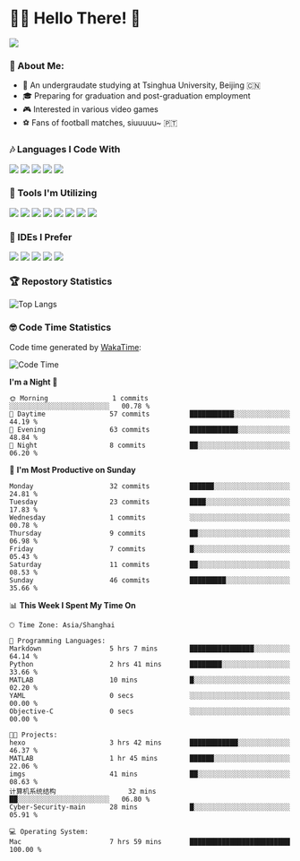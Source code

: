 # 😶‍🌫️ Hello There! 🤩
![](Walt.jpeg)
### 🫣 About Me:

- 🏫 An undergraudate studying at Tsinghua University, Beijing 🇨🇳
- 🎓 Preparing for graduation and post-graduation employment
- 🎮 Interested in various video games
- ⚽ Fans of football matches, siuuuuu~ 🇵🇹

### 🎶 Languages I Code With

![](https://img.shields.io/badge/Python-purple?logo=python) ![](https://img.shields.io/badge/C++-blue?logo=cplusplus) ![](https://img.shields.io/badge/Typescript-darkblue?logo=typescript) ![](https://img.shields.io/badge/Javascript-orange?logo=javascript) ![](https://img.shields.io/badge/Rust-yellow?logo=rust) 

### 👀 Tools I'm Utilizing

![](https://img.shields.io/badge/Pytorch-darkred?logo=pytorch) ![](https://img.shields.io/badge/Torch_Geometric-red?logo=pyg) ![](https://img.shields.io/badge/Jupyter-yellow?logo=jupyter) ![](https://img.shields.io/badge/OpenCV-blue?logo=opencv) ![](https://img.shields.io/badge/React-darkblue?logo=react) ![](https://img.shields.io/badge/mysql-3C5280?logo=Mysql) ![](https://img.shields.io/badge/OpenAI-green?logo=openai) ![](https://img.shields.io/badge/Node.JS-darkgreen?logo=nodedotjs) 

### 🤔 IDEs I Prefer

![](https://img.shields.io/badge/Visual_Studio-darkpink?logo=visualstudio) ![](https://img.shields.io/badge/VSCode-blue?logo=visualstudiocode) ![](https://img.shields.io/badge/Ps-darkblue?logo=adobephotoshop) ![](https://img.shields.io/badge/Pr-purple?logo=adobepremierepro) ![](https://img.shields.io/badge/Office-red?logo=microsoft)

### 🏆 Repostory Statistics

![Top Langs](https://github-readme-stats.vercel.app/api/top-langs/?username=EkkoXiao&layout=compact)

### 🤓 Code Time Statistics

Code time generated by [WakaTime](https://wakatime.com/):

<!--START_SECTION:waka-->
![Code Time](http://img.shields.io/badge/Code%20Time-35%20hrs%2024%20mins-blue)

**I'm a Night 🦉** 

```text
🌞 Morning                1 commits           ░░░░░░░░░░░░░░░░░░░░░░░░░   00.78 % 
🌆 Daytime                57 commits          ███████████░░░░░░░░░░░░░░   44.19 % 
🌃 Evening                63 commits          ████████████░░░░░░░░░░░░░   48.84 % 
🌙 Night                  8 commits           ██░░░░░░░░░░░░░░░░░░░░░░░   06.20 % 
```
📅 **I'm Most Productive on Sunday** 

```text
Monday                   32 commits          ██████░░░░░░░░░░░░░░░░░░░   24.81 % 
Tuesday                  23 commits          ████░░░░░░░░░░░░░░░░░░░░░   17.83 % 
Wednesday                1 commits           ░░░░░░░░░░░░░░░░░░░░░░░░░   00.78 % 
Thursday                 9 commits           ██░░░░░░░░░░░░░░░░░░░░░░░   06.98 % 
Friday                   7 commits           █░░░░░░░░░░░░░░░░░░░░░░░░   05.43 % 
Saturday                 11 commits          ██░░░░░░░░░░░░░░░░░░░░░░░   08.53 % 
Sunday                   46 commits          █████████░░░░░░░░░░░░░░░░   35.66 % 
```


📊 **This Week I Spent My Time On** 

```text
🕑︎ Time Zone: Asia/Shanghai

💬 Programming Languages: 
Markdown                 5 hrs 7 mins        ████████████████░░░░░░░░░   64.14 % 
Python                   2 hrs 41 mins       ████████░░░░░░░░░░░░░░░░░   33.66 % 
MATLAB                   10 mins             █░░░░░░░░░░░░░░░░░░░░░░░░   02.20 % 
YAML                     0 secs              ░░░░░░░░░░░░░░░░░░░░░░░░░   00.00 % 
Objective-C              0 secs              ░░░░░░░░░░░░░░░░░░░░░░░░░   00.00 % 

🐱‍💻 Projects: 
hexo                     3 hrs 42 mins       ████████████░░░░░░░░░░░░░   46.37 % 
MATLAB                   1 hr 45 mins        ██████░░░░░░░░░░░░░░░░░░░   22.06 % 
imgs                     41 mins             ██░░░░░░░░░░░░░░░░░░░░░░░   08.63 % 
计算机系统结构                  32 mins             ██░░░░░░░░░░░░░░░░░░░░░░░   06.80 % 
Cyber-Security-main      28 mins             █░░░░░░░░░░░░░░░░░░░░░░░░   05.91 % 

💻 Operating System: 
Mac                      7 hrs 59 mins       █████████████████████████   100.00 % 
```


<!--END_SECTION:waka-->
<!--
**EkkoXiao/EkkoXiao** is a ✨ _special_ ✨ repository because its `README.md` (this file) appears on your GitHub profile.

Here are some ideas to get you started:

- 🔭 I’m currently working on ...
- 🌱 I’m currently learning ...
- 👯 I’m looking to collaborate on ...
- 🤔 I’m looking for help with ...
- 💬 Ask me about ...
- 📫 How to reach me: ...
- 😄 Pronouns: ...
- ⚡ Fun fact: ...
-->
